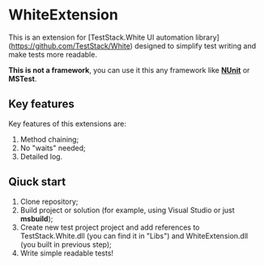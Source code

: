 WhiteExtension
==============

This is an extension for [TestStack.White UI automation library] (https://github.com/TestStack/White) designed to simplify test writing and make tests more readable.

**This is not a framework**, you can use it this any framework like [**NUnit**](https://github.com/nunit/nunit-framework) or **MSTest**.

Key features
------------

Key features of this extensions are:

1. Method chaining;
2. No "waits" needed; 
3. Detailed log.

Qiuck start
-----------

1. Clone repository;
2. Build project or solution (for example, using Visual Studio or just **msbuild**);
3. Create new test project project and add references to TestStack.White.dll (you can find it in "Libs") and WhiteExtension.dll (you built in previous step);
4. Write simple readable tests!
